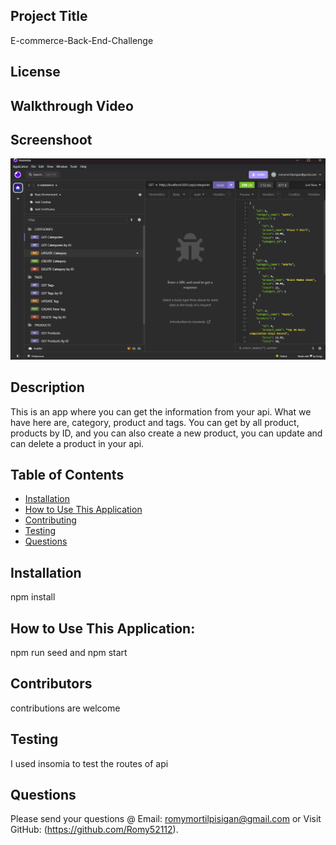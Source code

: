 
  ## Project Title 
  E-commerce-Back-End-Challenge
  ## License

  ## Walkthrough Video
  

  ## Screenshoot
  ![alt text](e-commerce-challenge.png)
   
  ## Description
  This is an app where you can get the information from your api. What we have here are, category, product and tags. You can get by all product, products by ID, and you can also create a new product, you can update and can delete a product in your api.
  ## Table of Contents
  * [Installation](#installation)
  * [How to Use This Application](#usage)
  * [Contributing](#contributors)
  * [Testing](#testing)
  * [Questions](#questions)
  ## Installation
  npm install
  ## How to Use This Application:
  npm run seed and npm start
  ## Contributors
  contributions are welcome
  ## Testing
  I used insomia to test the routes of api
  ## Questions
  Please send your questions @ Email: romymortilpisigan@gmail.com or 
  Visit GitHub: (https://github.com/Romy52112).
  